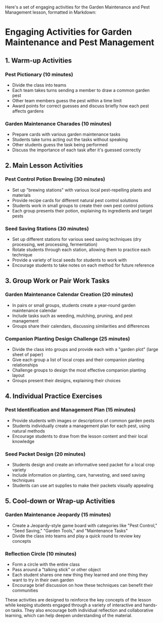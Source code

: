 Here's a set of engaging activities for the Garden Maintenance and Pest Management lesson, formatted in Markdown:

# Engaging Activities for Garden Maintenance and Pest Management

## 1. Warm-up Activities

### Pest Pictionary (10 minutes)
- Divide the class into teams
- Each team takes turns sending a member to draw a common garden pest
- Other team members guess the pest within a time limit
- Award points for correct guesses and discuss briefly how each pest affects gardens

### Garden Maintenance Charades (10 minutes)
- Prepare cards with various garden maintenance tasks
- Students take turns acting out the tasks without speaking
- Other students guess the task being performed
- Discuss the importance of each task after it's guessed correctly

## 2. Main Lesson Activities

### Pest Control Potion Brewing (30 minutes)
- Set up "brewing stations" with various local pest-repelling plants and materials
- Provide recipe cards for different natural pest control solutions
- Students work in small groups to create their own pest control potions
- Each group presents their potion, explaining its ingredients and target pests

### Seed Saving Stations (30 minutes)
- Set up different stations for various seed saving techniques (dry processing, wet processing, fermentation)
- Rotate students through each station, allowing them to practice each technique
- Provide a variety of local seeds for students to work with
- Encourage students to take notes on each method for future reference

## 3. Group Work or Pair Work Tasks

### Garden Maintenance Calendar Creation (20 minutes)
- In pairs or small groups, students create a year-round garden maintenance calendar
- Include tasks such as weeding, mulching, pruning, and pest management
- Groups share their calendars, discussing similarities and differences

### Companion Planting Design Challenge (25 minutes)
- Divide the class into groups and provide each with a "garden plot" (large sheet of paper)
- Give each group a list of local crops and their companion planting relationships
- Challenge groups to design the most effective companion planting layout
- Groups present their designs, explaining their choices

## 4. Individual Practice Exercises

### Pest Identification and Management Plan (15 minutes)
- Provide students with images or descriptions of common garden pests
- Students individually create a management plan for each pest, using natural methods
- Encourage students to draw from the lesson content and their local knowledge

### Seed Packet Design (20 minutes)
- Students design and create an informative seed packet for a local crop variety
- Include information on planting, care, harvesting, and seed saving techniques
- Students can use art supplies to make their packets visually appealing

## 5. Cool-down or Wrap-up Activities

### Garden Maintenance Jeopardy (15 minutes)
- Create a Jeopardy-style game board with categories like "Pest Control," "Seed Saving," "Garden Tools," and "Maintenance Tasks"
- Divide the class into teams and play a quick round to review key concepts

### Reflection Circle (10 minutes)
- Form a circle with the entire class
- Pass around a "talking stick" or other object
- Each student shares one new thing they learned and one thing they want to try in their own garden
- Encourage brief discussion on how these techniques can benefit their communities

These activities are designed to reinforce the key concepts of the lesson while keeping students engaged through a variety of interactive and hands-on tasks. They also encourage both individual reflection and collaborative learning, which can help deepen understanding of the material.